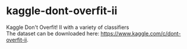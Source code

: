 # kaggle-dont-overfit-ii
Kaggle Don't Overfit! II with a variety of classifiers<br>
The dataset can be downloaded here: https://www.kaggle.com/c/dont-overfit-ii.
